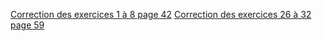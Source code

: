 [Correction des exercices 1 à  8 page 42](https://edisondelorgues.github.io/Math/assets/corrections/p42n1-8Correction.pdf)
[Correction des exercices 26 à  32 page 59](https://edisondelorgues.github.io/Math/assets/corrections/p59n26-32Correction.pdf)
